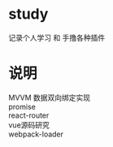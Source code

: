 # study
记录个人学习 和 手撸各种插件
# 说明
   MVVM  数据双向绑定实现  
   promise    
   react-router  
   vue源码研究  
   webpack-loader
